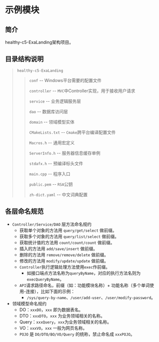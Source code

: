 # 示例模块

## 简介
healthy-c5-ExaLanding架构项目。

## 目录结构说明
> `healthy-c5-ExaLanding`
>
> > `conf` -- Windows平台需要的配置文件
> >
> > `controller` -- `MVC`中Controller实现，用于接收用户请求
> >
> > `service` -- 业务逻辑服务层
> >
> > `dao` -- 数据库访问层
> >
> > `domain`  -- 领域模型实体
> >
> > `CMakeLists.txt` -- `Cmake`跨平台编译配置文件
> >
> > `Macros.h` -- 通用宏定义
> >
> > `ServerInfo.h` -- 服务器信息缓存单例
> >
> > `stdafx.h` -- 预编译标头文件
> >
> > `main.cpp` -- 程序入口
> >
> > `public.pem` -- `RSA`公钥
> >
> > `zh-dict.yaml` -- 中文词典配置

## 各层命名规范

- `Controller/Service/DAO` 层方法命名规约
  - 获取单个对象的方法用 `query/get/select` 做前缀。
  - 获取多个对象的方法用 `query/list/select` 做前缀。
  - 获取统计值的方法用 `count/count/count` 做前缀。
  - 插入的方法用 `add/save/insert` 做前缀。
  - 删除的方法用 `remove/remove/delete` 做前缀。
  - 修改的方法用 `modify/update/update` 做前缀。
  - `Controller`执行逻辑处理方法使用`exec`作前缀。
    - 如接口端点方法名称为`queryByName`，对应的执行方法名则为`execQueryByName`。
  - `API`请求路径命名，前缀（如：功能模块名称）+ 功能名称（多个单词使用-连接），比如下面的示例：
    - `/sys/query-by-name`、`/user/add-user`、`/user/modify-password`。
- 领域模型命名规约
  - DO：`xxxDO`，`xxx` 即为数据表名。
  - DTO：`xxxDTO`，`xxx` 为业务领域相关的名称。
  - Query：`xxxQuery`，`xxx`为业务领域相关的名称。
  - VO：`xxxVO`，`xxx` 一般为网页名称。
  - `POJO` 是 `DO/DTO/BO/VO/Query` 的统称，禁止命名成 `xxxPOJO`。